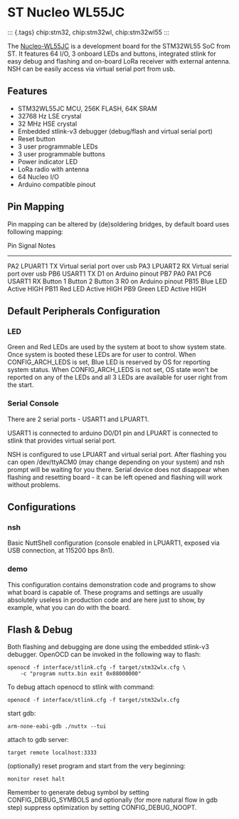 ST Nucleo WL55JC
================

::: {.tags}
chip:stm32, chip:stm32wl, chip:stm32wl55
:::

The
[Nucleo-WL55JC](https://www.st.com/en/evaluation-tools/nucleo-wl55jc.html)
is a development board for the STM32WL55 SoC from ST. It features 64
I/O, 3 onboard LEDs and buttons, integrated stlink for easy debug and
flashing and on-board LoRa receiver with external antenna. NSH can be
easily access via virtual serial port from usb.

Features
--------

-   STM32WL55JC MCU, 256K FLASH, 64K SRAM
-   32768 Hz LSE crystal
-   32 MHz HSE crystal
-   Embedded stlink-v3 debugger (debug/flash and virtual serial port)
-   Reset button
-   3 user programmable LEDs
-   3 user programmable buttons
-   Power indicator LED
-   LoRa radio with antenna
-   64 Nucleo I/O
-   Arduino compatible pinout

Pin Mapping
-----------

Pin mapping can be altered by (de)soldering bridges, by default board
uses following mapping:

  Pin               Signal                                 Notes
  ----------------- -------------------------------------- ------------------------------
  PA2               LPUART1 TX                             Virtual serial port over usb
  PA3               LPUART2 RX                             Virtual serial port over usb
  PB6               USART1 TX                              D1 on Arduino pinout
  PB7 PA0 PA1 PC6   USART1 RX Button 1 Button 2 Button 3   R0 on Arduino pinout
  PB15              Blue LED                               Active HIGH
  PB11              Red LED                                Active HIGH
  PB9               Green LED                              Active HIGH

Default Peripherals Configuration
---------------------------------

### LED

Green and Red LEDs are used by the system at boot to show system state.
Once system is booted these LEDs are for user to control. When
CONFIG\_ARCH\_LEDS is set, Blue LED is reserved by OS for reporting
system status. When CONFIG\_ARCH\_LEDS is not set, OS state won\'t be
reported on any of the LEDs and all 3 LEDs are available for user right
from the start.

### Serial Console

There are 2 serial ports - USART1 and LPUART1.

USART1 is connected to arduino D0/D1 pin and LPUART is connected to
stlink that provides virtual serial port.

NSH is configured to use LPUART and virtual serial port. After flashing
you can open /dev/ttyACM0 (may change depending on your system) and nsh
prompt will be waiting for you there. Serial device does not disappear
when flashing and resetting board - it can be left opened and flashing
will work without problems.

Configurations
--------------

### nsh

Basic NuttShell configuration (console enabled in LPUART1, exposed via
USB connection, at 115200 bps 8n1).

### demo

This configuration contains demonstration code and programs to show what
board is capable of. These programs and settings are usually absolutely
useless in production code and are here just to show, by example, what
you can do with the board.

Flash & Debug
-------------

Both flashing and debugging are done using the embedded stlink-v3
debugger. OpenOCD can be invoked in the following way to flash:

    openocd -f interface/stlink.cfg -f target/stm32wlx.cfg \
        -c "program nuttx.bin exit 0x08000000"

To debug attach openocd to stlink with command:

    openocd -f interface/stlink.cfg -f target/stm32wlx.cfg

start gdb:

    arm-none-eabi-gdb ./nuttx --tui

attach to gdb server:

    target remote localhost:3333

(optionally) reset program and start from the very beginning:

    monitor reset halt

Remember to generate debug symbol by setting CONFIG\_DEBUG\_SYMBOLS and
optionally (for more natural flow in gdb step) suppress optimization by
setting CONFIG\_DEBUG\_NOOPT.
